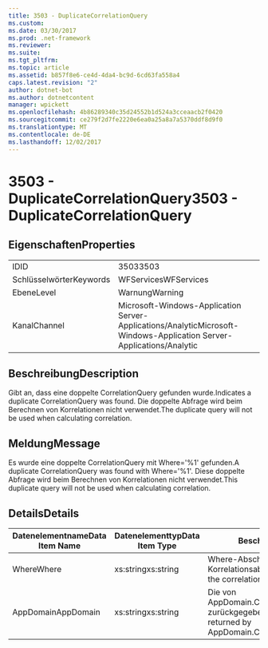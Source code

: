 ```yaml
---
title: 3503 - DuplicateCorrelationQuery
ms.custom: 
ms.date: 03/30/2017
ms.prod: .net-framework
ms.reviewer: 
ms.suite: 
ms.tgt_pltfrm: 
ms.topic: article
ms.assetid: b857f8e6-ce4d-4da4-bc9d-6cd63fa558a4
caps.latest.revision: "2"
author: dotnet-bot
ms.author: dotnetcontent
manager: wpickett
ms.openlocfilehash: 4b86289340c35d24552b1d524a3cceaacb2f0420
ms.sourcegitcommit: ce279f2d7fe2220e6ea0a25a8a7a5370ddf8d9f0
ms.translationtype: MT
ms.contentlocale: de-DE
ms.lasthandoff: 12/02/2017
---
```

# <a name="3503---duplicatecorrelationquery"></a><span data-ttu-id="63e88-102">3503 - DuplicateCorrelationQuery</span><span class="sxs-lookup"><span data-stu-id="63e88-102">3503 - DuplicateCorrelationQuery</span></span>
## <a name="properties"></a><span data-ttu-id="63e88-103">Eigenschaften</span><span class="sxs-lookup"><span data-stu-id="63e88-103">Properties</span></span>  
  
|||  
|-|-|  
|<span data-ttu-id="63e88-104">ID</span><span class="sxs-lookup"><span data-stu-id="63e88-104">ID</span></span>|<span data-ttu-id="63e88-105">3503</span><span class="sxs-lookup"><span data-stu-id="63e88-105">3503</span></span>|  
|<span data-ttu-id="63e88-106">Schlüsselwörter</span><span class="sxs-lookup"><span data-stu-id="63e88-106">Keywords</span></span>|<span data-ttu-id="63e88-107">WFServices</span><span class="sxs-lookup"><span data-stu-id="63e88-107">WFServices</span></span>|  
|<span data-ttu-id="63e88-108">Ebene</span><span class="sxs-lookup"><span data-stu-id="63e88-108">Level</span></span>|<span data-ttu-id="63e88-109">Warnung</span><span class="sxs-lookup"><span data-stu-id="63e88-109">Warning</span></span>|  
|<span data-ttu-id="63e88-110">Kanal</span><span class="sxs-lookup"><span data-stu-id="63e88-110">Channel</span></span>|<span data-ttu-id="63e88-111">Microsoft-Windows-Application Server-Applications/Analytic</span><span class="sxs-lookup"><span data-stu-id="63e88-111">Microsoft-Windows-Application Server-Applications/Analytic</span></span>|  
  
## <a name="description"></a><span data-ttu-id="63e88-112">Beschreibung</span><span class="sxs-lookup"><span data-stu-id="63e88-112">Description</span></span>  
 <span data-ttu-id="63e88-113">Gibt an, dass eine doppelte CorrelationQuery gefunden wurde.</span><span class="sxs-lookup"><span data-stu-id="63e88-113">Indicates a duplicate CorrelationQuery was found.</span></span> <span data-ttu-id="63e88-114">Die doppelte Abfrage wird beim Berechnen von Korrelationen nicht verwendet.</span><span class="sxs-lookup"><span data-stu-id="63e88-114">The duplicate query will not be used when calculating correlation.</span></span>  
  
## <a name="message"></a><span data-ttu-id="63e88-115">Meldung</span><span class="sxs-lookup"><span data-stu-id="63e88-115">Message</span></span>  
 <span data-ttu-id="63e88-116">Es wurde eine doppelte CorrelationQuery mit Where='%1' gefunden.</span><span class="sxs-lookup"><span data-stu-id="63e88-116">A duplicate CorrelationQuery was found with Where='%1'.</span></span> <span data-ttu-id="63e88-117">Diese doppelte Abfrage wird beim Berechnen von Korrelationen nicht verwendet.</span><span class="sxs-lookup"><span data-stu-id="63e88-117">This duplicate query will not be used when calculating correlation.</span></span>  
  
## <a name="details"></a><span data-ttu-id="63e88-118">Details</span><span class="sxs-lookup"><span data-stu-id="63e88-118">Details</span></span>  
  
|<span data-ttu-id="63e88-119">Datenelementname</span><span class="sxs-lookup"><span data-stu-id="63e88-119">Data Item Name</span></span>|<span data-ttu-id="63e88-120">Datenelementtyp</span><span class="sxs-lookup"><span data-stu-id="63e88-120">Data Item Type</span></span>|<span data-ttu-id="63e88-121">Beschreibung</span><span class="sxs-lookup"><span data-stu-id="63e88-121">Description</span></span>|  
|--------------------|--------------------|-----------------|  
|<span data-ttu-id="63e88-122">Where</span><span class="sxs-lookup"><span data-stu-id="63e88-122">Where</span></span>|<span data-ttu-id="63e88-123">xs:string</span><span class="sxs-lookup"><span data-stu-id="63e88-123">xs:string</span></span>|<span data-ttu-id="63e88-124">Where-Abschnitt der Korrelationsabfrage.</span><span class="sxs-lookup"><span data-stu-id="63e88-124">The Where portion of the correlation query.</span></span>|  
|<span data-ttu-id="63e88-125">AppDomain</span><span class="sxs-lookup"><span data-stu-id="63e88-125">AppDomain</span></span>|<span data-ttu-id="63e88-126">xs:string</span><span class="sxs-lookup"><span data-stu-id="63e88-126">xs:string</span></span>|<span data-ttu-id="63e88-127">Die von AppDomain.CurrentDomain.FriendlyName zurückgegebene Zeichenfolge.</span><span class="sxs-lookup"><span data-stu-id="63e88-127">The string returned by AppDomain.CurrentDomain.FriendlyName.</span></span>|
